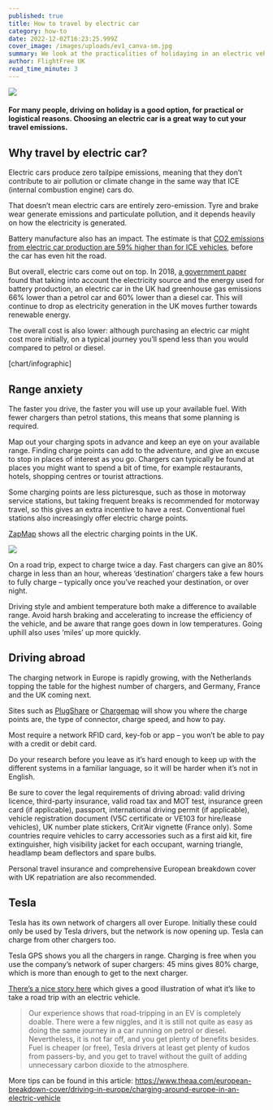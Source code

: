 ```yaml
---
published: true
title: How to travel by electric car
category: how-to
date: 2022-12-02T16:23:25.999Z
cover_image: /images/uploads/ev1_canva-sm.jpg
summary: We look at the practicalities of holidaying in an electric vehicle
author: FlightFree UK
read_time_minute: 3
---
```

![](/images/uploads/ev1_canva.jpg)

#### For many people, driving on holiday is a good option, for practical or logistical reasons. Choosing an electric car is a great way to cut your travel emissions.

## Why travel by electric car?

Electric cars produce zero tailpipe emissions, meaning that they don’t contribute to air pollution or climate change in the same way that ICE (internal combustion engine) cars do. 

That doesn’t mean electric cars are entirely zero-emission. Tyre and brake wear generate emissions and particulate pollution, and it depends heavily on how the electricity is generated. 

Battery manufacture also has an impact. The estimate is that [CO2 emissions from electric car production are 59% higher than for ICE vehicles](https://www.sciencedirect.com/science/article/pii/S1876610217309049), before the car has even hit the road.

But overall, electric cars come out on top. In 2018, [a government paper](https://assets.publishing.service.gov.uk/government/uploads/system/uploads/attachment_data/file/739460/road-to-zero.pdf) found that taking into account the electricity source and the energy used for battery production, an electric car in the UK had greenhouse gas emissions 66% lower than a petrol car and 60% lower than a diesel car. This will continue to drop as electricity generation in the UK moves further towards renewable energy. 

The overall cost is also lower: although purchasing an electric car might cost more initially, on a typical journey you’ll spend less than you would compared to petrol or diesel. 

\[chart/infographic]

## Range anxiety

The faster you drive, the faster you will use up your available fuel. With fewer chargers than petrol stations, this means that some planning is required. 

Map out your charging spots in advance and keep an eye on your available range. Finding charge points can add to the adventure, and give an excuse to stop in places of interest as you go. Chargers can typically be found at places you might want to spend a bit of time, for example restaurants, hotels, shopping centres or tourist attractions.

Some charging points are less picturesque, such as those in motorway service stations, but taking frequent breaks is recommended for motorway travel, so this gives an extra incentive to have a rest. Conventional fuel stations also increasingly offer electric charge points.

[ZapMap](https://www.zap-map.com/live/) shows all the electric charging points in the UK.

![](/images/uploads/ev2_canva.jpg)

On a road trip, expect to charge twice a day. Fast chargers can give an 80% charge in less than an hour, whereas ‘destination’ chargers take a few hours to fully charge – typically once you’ve reached your destination, or over night.

Driving style and ambient temperature both make a difference to available range. Avoid harsh braking and accelerating to increase the efficiency of the vehicle, and be aware that range goes down in low temperatures. Going uphill also uses ‘miles’ up more quickly. 

## Driving abroad

The charging network in Europe is rapidly growing, with the Netherlands topping the table for the highest number of chargers, and Germany, France and the UK coming next.

Sites such as [PlugShare](https://www.plugshare.com/) or [Chargemap](https://chargemap.com/) will show you where the charge points are, the type of connector, charge speed, and how to pay. [](https://chargemap.com/)

Most require a network RFID card, key-fob or app – you won’t be able to pay with a credit or debit card.

Do your research before you leave as it’s hard enough to keep up with the different systems in a familiar language, so it will be harder when it’s not in English.

Be sure to cover the legal requirements of driving abroad: valid driving licence, third-party insurance, valid road tax and MOT test, insurance green card (if applicable), passport, international driving permit (if applicable), vehicle registration document (V5C certificate or VE103 for hire/lease vehicles), UK number plate stickers, Crit’Air vignette (France only). Some countries require vehicles to carry accessories such as a first aid kit, fire extinguisher, high visibility jacket for each occupant, warning triangle, headlamp beam deflectors and spare bulbs.

Personal travel insurance and comprehensive European breakdown cover with UK repatriation are also recommended.

## Tesla

Tesla has its own network of chargers all over Europe. Initially these could only be used by Tesla drivers, but the network is now opening up. Tesla can charge from other chargers too. 

Tesla GPS shows you all the chargers in range. Charging is free when you use the company’s network of super chargers: 45 mins gives 80% charge, which is more than enough to get to the next charger.

[There’s a nice story here](https://eandt.theiet.org/content/articles/2020/07/range-anxiety-an-ev-road-trip-around-europe/) which gives a good illustration of what it’s like to take a road trip with an electric vehicle.

> Our experience shows that road-tripping in an EV is completely doable. There were a few niggles, and it is still not quite as easy as doing the same journey in a car running on petrol or diesel. Nevertheless, it is not far off, and you get plenty of benefits besides. Fuel is cheaper (or free), Tesla drivers at least get plenty of kudos from passers-by, and you get to travel without the guilt of adding unnecessary carbon dioxide to the atmosphere.

M﻿ore tips can be found in this article: <https://www.theaa.com/european-breakdown-cover/driving-in-europe/charging-around-europe-in-an-electric-vehicle>
